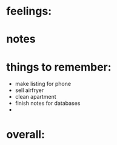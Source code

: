 # feelings:

# notes

# things to remember: 
- make listing for phone
- sell airfryer
- clean apartment
- finish notes for databases
- 

# overall:

